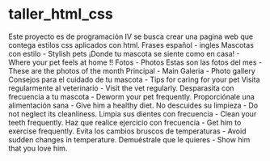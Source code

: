 # taller_html_css
Este proyecto es de programación IV 
se busca crear una pagina web que contega estilos css aplicados con html.
Frases español - ingles
Mascotas con estilo - Stylish pets
¡Donde tu mascota se siente como en casa! - Where your pet feels at home !!
Fotos - Photos
Estas son las fotos del mes - These are the photos of the month
Principal - Main
Galeria - Photo gallery
Consejos para el cuidado de tu mascota - Tips for caring for your pet
Visita regularmente al veterinario - Visit the vet regularly.
Desparasita con frecuencia a tu mascota - Deworm your pet frequently.
Proporciónale una alimentación sana - Give him a healthy diet.
No descuides su limpieza - Do not neglect its cleanliness.
Limpia sus dientes con frecuencia - Clean your teeth frequently.
Haz que realice ejercicio con frecuencia - Get him to exercise frequently.
Evita los cambios bruscos de temperaturas - Avoid sudden changes in temperature.
Demuéstrale que le quieres - Show him that you love him.











